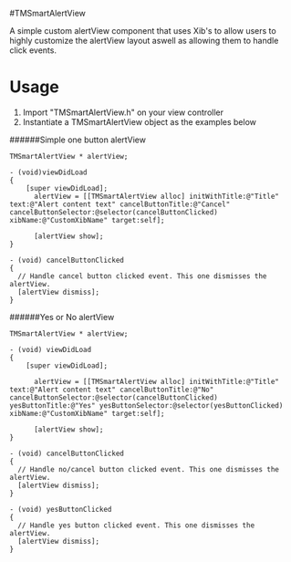 #TMSmartAlertView

A simple custom alertView component that uses Xib's to allow users to highly customize the alertView layout aswell as allowing them to handle click events.

# Usage

1. Import "TMSmartAlertView.h" on your view controller
2. Instantiate a TMSmartAlertView object as the examples below

######Simple one button alertView
<language obj-c>
```
TMSmartAlertView * alertView;

- (void)viewDidLoad
{
    [super viewDidLoad];
	  alertView = [[TMSmartAlertView alloc] initWithTitle:@"Title" text:@"Alert content text" cancelButtonTitle:@"Cancel" cancelButtonSelector:@selector(cancelButtonClicked) xibName:@"CustomXibName" target:self];
	  
	  [alertView show];
}

- (void) cancelButtonClicked
{
  // Handle cancel button clicked event. This one dismisses the alertView.
  [alertView dismiss];
}
```
######Yes or No alertView
<language obj-c>
```
TMSmartAlertView * alertView;

- (void) viewDidLoad
{
    [super viewDidLoad];
	  
	  alertView = [[TMSmartAlertView alloc] initWithTitle:@"Title" text:@"Alert content text" cancelButtonTitle:@"No"       cancelButtonSelector:@selector(cancelButtonClicked) yesButtonTitle:@"Yes" yesButtonSelector:@selector(yesButtonClicked) xibName:@"CustomXibName" target:self];
	  
	  [alertView show];
}

- (void) cancelButtonClicked
{
  // Handle no/cancel button clicked event. This one dismisses the alertView.
  [alertView dismiss];
}

- (void) yesButtonClicked
{
  // Handle yes button clicked event. This one dismisses the alertView.
  [alertView dismiss];
}
```
